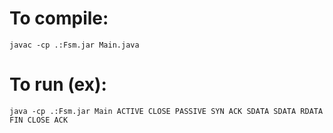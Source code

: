 # To compile:
```
javac -cp .:Fsm.jar Main.java
```
# To run (ex):
```
java -cp .:Fsm.jar Main ACTIVE CLOSE PASSIVE SYN ACK SDATA SDATA RDATA FIN CLOSE ACK
```
